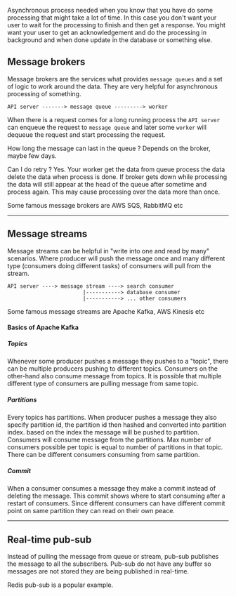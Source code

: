 
Asynchronous process needed when you know that you have do some processing that might take a lot of time. In this case you don't want your user to wait for the processing to finish and then get a response. You might want your user to get an acknowledgement and do the processing in background and when done update in the database or something else.

## Message brokers
Message brokers are the services what provides `message queues` and a set of logic to work around the data. They are very helpful for asynchronous processing of something.
```text
API server -------> message queue ---------> worker
```
When there is a request comes for a long running process the `API server` can enqueue the request to `message queue` and later some `worker` will dequeue the request and start processing the request.

How long the message can last in the queue ?
Depends on the broker, maybe few days.

Can I do retry ?
Yes. Your worker get the data from queue process the data delete the data when process is done. If broker gets down while processing the data will still appear at the head of the queue after sometime and process again. This may cause processing over the data more than once.

Some famous message brokers are AWS SQS, RabbitMQ etc

----
## Message streams
Message streams can be helpful in "write into one and read by many" scenarios. Where producer will push the message once and many different type (consumers doing different tasks) of consumers will pull from the stream.
```text
API server ----> message stream ----> search consumer
                        |-----------> database consumer
                        |-----------> ... other consumers
```

Some famous message streams are Apache Kafka, AWS Kinesis etc

#### Basics of Apache Kafka
##### Topics
Whenever some producer pushes a message they pushes to a "topic", there can be multiple producers pushing to different topics. Consumers on the other-hand also consume message from topics. It is possible that multiple different type of consumers are pulling message from same topic.
##### Partitions
Every topics has partitions. When producer pushes a message they also specify partition id, the partition id then hashed and converted into partition index. based on the index the message will be pushed to partition. Consumers will consume message from the partitions. Max number of consumers possible per topic is equal to number of partitions in that topic. There can be different consumers consuming from same partition.
##### Commit
When a consumer consumes a message they make a commit instead of deleting the message. This commit shows where to start consuming after a restart of consumers. Since different consumers can have different commit point on same partition they can read on their own peace.

-----
## Real-time pub-sub
Instead of pulling the message from queue or stream, pub-sub publishes the message to all the subscribers. Pub-sub do not have any buffer so messages are not stored they are being published in real-time.

Redis pub-sub is a popular example.